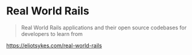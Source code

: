 # Real World Rails

> Real World Rails applications and their open source codebases for developers to learn from

https://eliotsykes.com/real-world-rails

